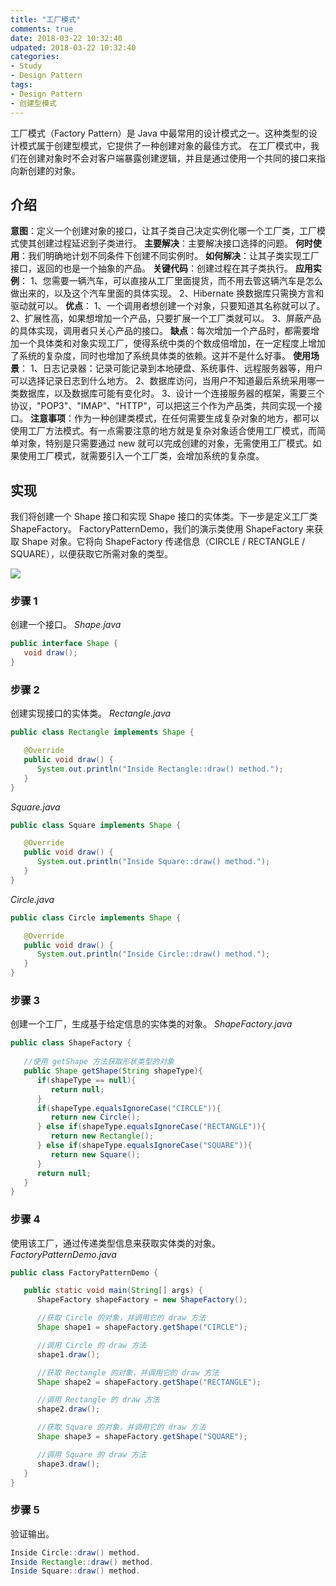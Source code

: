 ```yaml
---
title: "工厂模式"
comments: true
date: 2018-03-22 10:32:40
udpated: 2018-03-22 10:32:40
categories:
- Study
- Design Pattern
tags:
- Design Pattern
- 创建型模式
---
```


工厂模式（Factory Pattern）是 Java 中最常用的设计模式之一。这种类型的设计模式属于创建型模式，它提供了一种创建对象的最佳方式。
在工厂模式中，我们在创建对象时不会对客户端暴露创建逻辑，并且是通过使用一个共同的接口来指向新创建的对象。

## 介绍

**意图**：定义一个创建对象的接口，让其子类自己决定实例化哪一个工厂类，工厂模式使其创建过程延迟到子类进行。
**主要解决**：主要解决接口选择的问题。
**何时使用**：我们明确地计划不同条件下创建不同实例时。
**如何解决**：让其子类实现工厂接口，返回的也是一个抽象的产品。
**关键代码**：创建过程在其子类执行。
**应用实例**： 1、您需要一辆汽车，可以直接从工厂里面提货，而不用去管这辆汽车是怎么做出来的，以及这个汽车里面的具体实现。 2、Hibernate 换数据库只需换方言和驱动就可以。
**优点**： 1、一个调用者想创建一个对象，只要知道其名称就可以了。 2、扩展性高，如果想增加一个产品，只要扩展一个工厂类就可以。 3、屏蔽产品的具体实现，调用者只关心产品的接口。
**缺点**：每次增加一个产品时，都需要增加一个具体类和对象实现工厂，使得系统中类的个数成倍增加，在一定程度上增加了系统的复杂度，同时也增加了系统具体类的依赖。这并不是什么好事。
**使用场景**： 1、日志记录器：记录可能记录到本地硬盘、系统事件、远程服务器等，用户可以选择记录日志到什么地方。 2、数据库访问，当用户不知道最后系统采用哪一类数据库，以及数据库可能有变化时。 3、设计一个连接服务器的框架，需要三个协议，"POP3"、"IMAP"、"HTTP"，可以把这三个作为产品类，共同实现一个接口。
**注意事项**：作为一种创建类模式，在任何需要生成复杂对象的地方，都可以使用工厂方法模式。有一点需要注意的地方就是复杂对象适合使用工厂模式，而简单对象，特别是只需要通过 new 就可以完成创建的对象，无需使用工厂模式。如果使用工厂模式，就需要引入一个工厂类，会增加系统的复杂度。
<!-- more -->
## 实现

我们将创建一个 Shape 接口和实现 Shape 接口的实体类。下一步是定义工厂类 ShapeFactory。
FactoryPatternDemo，我们的演示类使用 ShapeFactory 来获取 Shape 对象。它将向 ShapeFactory 传递信息（CIRCLE / RECTANGLE / SQUARE），以便获取它所需对象的类型。

![](/images/factory_pattern_uml_diagram.jpg)

### 步骤 1
创建一个接口。
*Shape.java*
```java
public interface Shape {
   void draw();
}
```

### 步骤 2
创建实现接口的实体类。
*Rectangle.java*
```java
public class Rectangle implements Shape {

   @Override
   public void draw() {
      System.out.println("Inside Rectangle::draw() method.");
   }
}
```
*Square.java*
```java
public class Square implements Shape {

   @Override
   public void draw() {
      System.out.println("Inside Square::draw() method.");
   }
}
```
*Circle.java*
```java
public class Circle implements Shape {

   @Override
   public void draw() {
      System.out.println("Inside Circle::draw() method.");
   }
}
```

### 步骤 3
创建一个工厂，生成基于给定信息的实体类的对象。
*ShapeFactory.java*
```java
public class ShapeFactory {
    
   //使用 getShape 方法获取形状类型的对象
   public Shape getShape(String shapeType){
      if(shapeType == null){
         return null;
      }        
      if(shapeType.equalsIgnoreCase("CIRCLE")){
         return new Circle();
      } else if(shapeType.equalsIgnoreCase("RECTANGLE")){
         return new Rectangle();
      } else if(shapeType.equalsIgnoreCase("SQUARE")){
         return new Square();
      }
      return null;
   }
}
```

### 步骤 4
使用该工厂，通过传递类型信息来获取实体类的对象。
*FactoryPatternDemo.java*
```java
public class FactoryPatternDemo {

   public static void main(String[] args) {
      ShapeFactory shapeFactory = new ShapeFactory();

      //获取 Circle 的对象，并调用它的 draw 方法
      Shape shape1 = shapeFactory.getShape("CIRCLE");

      //调用 Circle 的 draw 方法
      shape1.draw();

      //获取 Rectangle 的对象，并调用它的 draw 方法
      Shape shape2 = shapeFactory.getShape("RECTANGLE");

      //调用 Rectangle 的 draw 方法
      shape2.draw();

      //获取 Square 的对象，并调用它的 draw 方法
      Shape shape3 = shapeFactory.getShape("SQUARE");

      //调用 Square 的 draw 方法
      shape3.draw();
   }
}
```

### 步骤 5
验证输出。
```java
Inside Circle::draw() method.
Inside Rectangle::draw() method.
Inside Square::draw() method.
```
